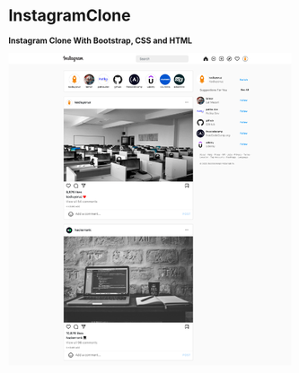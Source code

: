 # InstagramClone

**Instagram Clone With Bootstrap, CSS and HTML**

![Screenshot Instagram](instagram.png)
